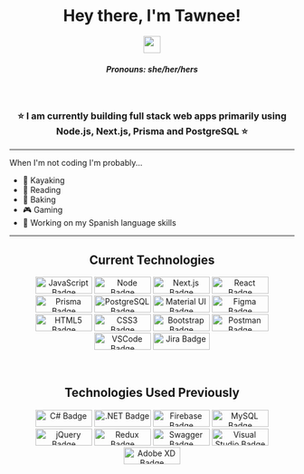 <div align="center">

# Hey there, I'm Tawnee!

  <img src="https://raw.githubusercontent.com/MartinHeinz/MartinHeinz/master/wave.gif" width="30px">

##### Pronouns: **she/her/hers**

<br />

### ⭐ I am currently building full stack web apps primarily using Node.js, Next.js, Prisma and PostgreSQL ⭐

</div>

<hr />

<div>

When I'm not coding I'm probably...

- 🚣 Kayaking
- 📙 Reading
- 🍪 Baking
- 🎮 Gaming
- 💬 Working on my Spanish language skills

</div>

<hr />

<div align="center">

  <h2>Current Technologies</h2>
  <p>
    <img alt="JavaScript Badge" src="https://img.shields.io/badge/javascript%20-%23F7DF1E.svg?&style=for-the-badge&logo=javascript&logoColor=black" height=30 width=100 />
    <img alt="Node Badge" src="https://img.shields.io/badge/Node.js-339933?style=for-the-badge&logo=nodedotjs&logoColor=white" height=30 width=100 />
    <img alt="Next.js Badge" src="https://img.shields.io/badge/next.js-000000?style=for-the-badge&logo=nextdotjs&logoColor=white" height=30 width=100 />
    <img alt="React Badge" src="https://img.shields.io/badge/react%20-%2361DAFB.svg?&style=for-the-badge&logo=react&logoColor=black" height=30 width=100 />
    <img alt="Prisma Badge" src="https://img.shields.io/badge/Prisma-3982CE?style=for-the-badge&logo=Prisma&logoColor=white" height=30 width=100 />
    <img alt="PostgreSQL Badge" src="https://img.shields.io/badge/PostgreSQL-316192?style=for-the-badge&logo=postgresql&logoColor=white" height=30 width=100 />
    <img alt="Material UI Badge" src="https://img.shields.io/badge/materialui-%230081CB.svg?&style=for-the-badge&logo=material-ui&logoColor=white" height=30 width=100 />
    <img alt="Figma Badge" src="https://img.shields.io/badge/Figma-F24E1E?style=for-the-badge&logo=figma&logoColor=white" height=30 width=100 />
    <img alt="HTML5 Badge" src="https://img.shields.io/badge/html5%20-%23E34F26.svg?&style=for-the-badge&logo=html5&logoColor=white" height=30 width=100 />
    <img alt="CSS3 Badge" src="https://img.shields.io/badge/css3%20-%235151e7.svg?&style=for-the-badge&logo=css3&logoColor=white" height=30 width=100 />
    <img alt="Bootstrap Badge" src="https://img.shields.io/badge/bootstrap-%23563D7C.svg?&style=for-the-badge&logo=bootstrap&logoColor=white" height=30 width=100 />
    <img alt="Postman Badge" src="https://img.shields.io/badge/Postman-FF6C37?style=for-the-badge&logo=Postman&logoColor=white" height=30 width=100 />
    <img alt="VSCode Badge" src="https://img.shields.io/badge/VSCode-0078D4?style=for-the-badge&logo=visual%20studio%20code&logoColor=white" height=30 width=100 />
    <img alt="Jira Badge" src="https://img.shields.io/badge/Jira-0052CC?style=for-the-badge&logo=Jira&logoColor=white" height=30 width=100 />
  </p>
  <br />
  <h2>Technologies Used Previously</h2>
  <p>
    <img alt="C# Badge" src="https://img.shields.io/badge/c%23-%23239120.svg?&style=for-the-badge&logo=c-sharp&logoColor=white" height=30 width=100 />
    <img alt=".NET Badge" src="https://img.shields.io/badge/.NET-512BD4?style=for-the-badge&logo=dotnet&logoColor=white" height=30 width=100 />
    <img alt="Firebase Badge" src="https://img.shields.io/badge/firebase-ffca28?style=for-the-badge&logo=firebase&logoColor=black" height=30 width=100 />
    <img alt="MySQL Badge" src="https://img.shields.io/badge/mysql-%2300f.svg?&style=for-the-badge&logo=mysql&logoColor=white" height=30 width=100 />
    <img alt="jQuery Badge" src="https://img.shields.io/badge/jquery-%230769AD.svg?&style=for-the-badge&logo=jquery&logoColor=white" height=30 width=100 />
    <img alt="Redux Badge" src="https://img.shields.io/badge/redux%20-%23452170.svg?&style=for-the-badge&logo=redux&logoColor=white" height=30 width=100 />
    <img alt="Swagger Badge" src="https://img.shields.io/badge/Swagger-85EA2D?style=for-the-badge&logo=Swagger&logoColor=white" height=30 width=100 />
    <img alt="Visual Studio Badge" src="https://img.shields.io/badge/Visual_Studio-5C2D91?style=for-the-badge&logo=visual%20studio&logoColor=white" height=30 width=100 />
    <img alt="Adobe XD Badge" src="https://img.shields.io/badge/Adobe%20XD-470137?style=for-the-badge&logo=Adobe%20XD&logoColor=#FF61F6" height=30 width=100 />
  </p>
</div>
